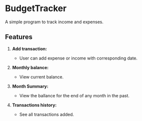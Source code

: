 # BudgetTracker

A simple program to track income and expenses.

## Features

1. **Add transaction:**
   - User can add expense or income with corresponding date.

2. **Monthly balance:**
   - View current balance.

3. **Month Summary:**
   - View the ballance for the end of any month in the past. 

4. **Transactions history:**
    - See all transactions added.

